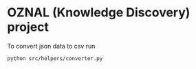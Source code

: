 # OZNAL (Knowledge Discovery) project 

To convert json data to csv run
```
python src/helpers/converter.py
```
